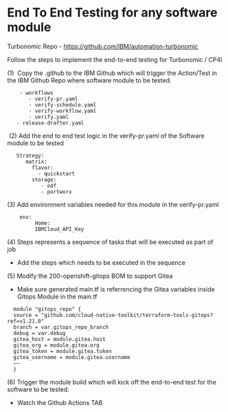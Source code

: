 # End To End Testing for any software module

Turbonomic Repo - https://github.com/IBM/automation-turbonomic


Follow the steps to implement the end-to-end testing for Turbonomic / CP4I


(1)  Copy the .github to the IBM Github which will trigger the Action/Test in the IBM Github Repo where software module to be tested.
```
    - workflows
       - verify-pr.yaml
       - verify-schedule.yaml
       - verify-workflow.yaml
       - verify.yaml
   - release-drafter.yaml 
```

 (2) Add the end to end test logic in the verify-pr.yaml of the Software module to be tested
  
  ```
   Strategy: 
      matrix:
        flavor:
          - quickstart
        storage:
           - odf
           - portworx 
   ```

(3) Add environment variables needed for this module in the verify-pr.yaml
```
    env:
         Home: 
         IBMCloud_API_Key
```

(4) Steps represents a sequence of tasks that will be executed as part of job
  - Add the steps which needs to be executed in the sequence 


(5) Modify the 200-openshift-gitops BOM to support Gitea
  - Make sure generated main.tf is referrencing the Gitea variables inside Gitops Module in the main.tf

```
  module "gitops_repo" {
  source = "github.com/cloud-native-toolkit/terraform-tools-gitops?ref=v1.21.0"
  branch = var.gitops_repo_branch
  debug = var.debug
  gitea_host = module.gitea.host
  gitea_org = module.gitea.org
  gitea_token = module.gitea.token
  gitea_username = module.gitea.username
  ——
  }
```

(6) Trigger the module build which will kick off the end-to-end test for the software to be tested.
  - Watch the Github Actions TAB 
